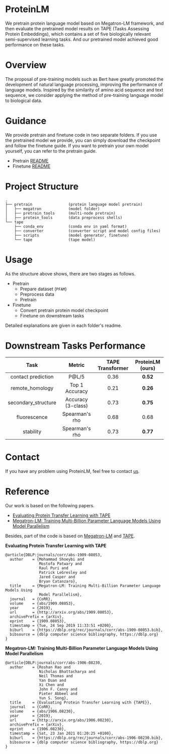# ProteinLM

We pretrain protein language model based on Megatron-LM framework, and then evaluate the pretrained model results on TAPE (Tasks Assessing Protein Embeddings), which contains a set of five biologically relevant semi-supervised learning tasks. And our pretrained model achieved good performance on these tasks.

# Overview

The proposal of pre-training models such as Bert have greatly promoted the development of natural language processing, improving the performance of language models. Inspired by the similarity of amino acid sequence and text sequence, we consider applying the method of pre-training language model to biological data. 


# Guidance
We provide pretrain and finetune code in two separate folders. If you use the pretrained model we provide, you can simply download the checkpoint and follow the finetune guide. If you want to pretrain your own model yourself, you can refer to the pretrain guide.
- Pretrain [README](./pretrain/README.md)
- Finetune [README](./tape/README.md)


# Project Structure
```
.
├── pretrain                (protein language model pretrain)
│   ├── megatron            (model folder)
│   ├── pretrain_tools      (multi-node pretrain)
│   ├── protein_tools       (data preprocess shells)
└── tape
    ├── conda_env           (conda env in yaml format)
    ├── converter           (converter script and model config files)
    ├── scripts             (model generator, finetune)
    └── tape                (tape model)
```

# Usage

As the structure above shows, there are two stages as follows.

- Pretrain
  - Prepare dataset (`PFAM`)
  - Preprocess data
  - Pretrain
- Finetune
  - Convert pretrain protein model checkpoint
  - Finetune on downstream tasks

Detailed explanations are given in each folder's readme.


# Downstream Tasks Performance

| Task | Metric | TAPE Transformer | ProteinLM (ours) |
|:-:|:-:|:-:|:-:|
| contact prediction  | P@L/5               | 0.36 | **0.52** |
| remote_homology     | Top 1 Accuracy      | 0.21 | **0.26** |
| secondary_structure | Accuracy (3-class)  | 0.73 | **0.75** |
| fluorescence        | Spearman's rho      | 0.68 | 0.68 |
| stability           | Spearman's rho      | 0.73 | **0.77** |


# Contact
If you have any problem using ProteinLM, feel free to contact [us](mailto:xiaoyiji18@mails.tsinghua.edu.cn).


# Reference

Our work is based on the following papers.
- [Evaluating Protein Transfer Learning with TAPE](https://arxiv.org/abs/1906.08230v1)
- [Megatron-LM: Training Multi-Billion Parameter Language Models Using Model Parallelism](https://arxiv.org/abs/1909.08053v4)

Besides, part of the code is based on [Megatron-LM](https://github.com/NVIDIA/Megatron-LM) and [TAPE](https://github.com/songlab-cal/tape).

__Evaluating Protein Transfer Learning with TAPE__
```
@article{DBLP:journals/corr/abs-1909-08053,
  author    = {Mohammad Shoeybi and
               Mostofa Patwary and
               Raul Puri and
               Patrick LeGresley and
               Jared Casper and
               Bryan Catanzaro},
  title     = {Megatron-LM: Training Multi-Billion Parameter Language Models Using
               Model Parallelism},
  journal   = {CoRR},
  volume    = {abs/1909.08053},
  year      = {2019},
  url       = {http://arxiv.org/abs/1909.08053},
  archivePrefix = {arXiv},
  eprint    = {1909.08053},
  timestamp = {Tue, 24 Sep 2019 11:33:51 +0200},
  biburl    = {https://dblp.org/rec/journals/corr/abs-1909-08053.bib},
  bibsource = {dblp computer science bibliography, https://dblp.org}
}
```

__Megatron-LM: Training Multi-Billion Parameter Language Models Using Model Parallelism__
```
@article{DBLP:journals/corr/abs-1906-08230,
  author    = {Roshan Rao and
               Nicholas Bhattacharya and
               Neil Thomas and
               Yan Duan and
               Xi Chen and
               John F. Canny and
               Pieter Abbeel and
               Yun S. Song},
  title     = {Evaluating Protein Transfer Learning with {TAPE}},
  journal   = {CoRR},
  volume    = {abs/1906.08230},
  year      = {2019},
  url       = {http://arxiv.org/abs/1906.08230},
  archivePrefix = {arXiv},
  eprint    = {1906.08230},
  timestamp = {Sat, 23 Jan 2021 01:20:25 +0100},
  biburl    = {https://dblp.org/rec/journals/corr/abs-1906-08230.bib},
  bibsource = {dblp computer science bibliography, https://dblp.org}
}
```

